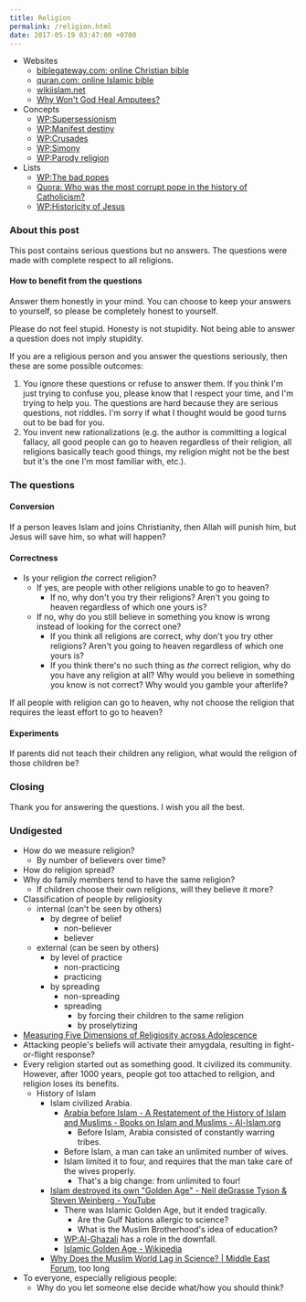 ```yaml
---
title: Religion
permalink: /religion.html
date: 2017-05-19 03:47:00 +0700
---
```


- Websites
    - [biblegateway.com: online Christian bible](https://www.biblegateway.com/)
    - [quran.com: online Islamic bible](https://quran.com/)
    - [wikiislam.net](http://wikiislam.net/wiki/Main_Page)
    - [Why Won't God Heal Amputees?](http://whywontgodhealamputees.com/)
- Concepts
    - [WP:Supersessionism](https://en.wikipedia.org/wiki/Supersessionism)
    - [WP:Manifest destiny](https://en.wikipedia.org/wiki/Manifest_destiny)
    - [WP:Crusades](https://en.wikipedia.org/wiki/Crusades)
    - [WP:Simony](https://en.wikipedia.org/wiki/Simony)
    - [WP:Parody religion](https://en.wikipedia.org/wiki/Parody_religion)
- Lists
    - [WP:The bad popes](https://en.wikipedia.org/wiki/The_Bad_Popes)
    - [Quora: Who was the most corrupt pope in the history of Catholicism?](https://www.quora.com/Who-was-the-most-corrupt-pope-in-the-history-of-Catholicism)
    - [WP:Historicity of Jesus](https://en.wikipedia.org/wiki/Historicity_of_Jesus)

### About this post

This post contains serious questions but no answers.
The questions were made with complete respect to all religions.

#### How to benefit from the questions

Answer them honestly in your mind.
You can choose to keep your answers to yourself,
so please be completely honest to yourself.

Please do not feel stupid.
Honesty is not stupidity.
Not being able to answer a question does not imply stupidity.

If you are a religious person and you answer the questions seriously,
then these are some possible outcomes:

1. You ignore these questions or refuse to answer them.
If you think I'm just trying to confuse you,
please know that I respect your time,
and I'm trying to help you.
The questions are hard because they are serious questions, not riddles.
I'm sorry if what I thought would be good turns out to be bad for you.
1. You invent new rationalizations
(e.g.
the author is committing a logical fallacy,
all good people can go to heaven regardless of their religion,
all religions basically teach good things,
my religion might not be the best but it's the one I'm most familiar with,
etc.).

### The questions

#### Conversion

If a person leaves Islam and joins Christianity,
then Allah will punish him, but Jesus will save him,
so what will happen?

#### Correctness

- Is your religion *the* correct religion?
    - If yes, are people with other religions unable to go to heaven?
        - If no, why don't you try their religions?
        Aren't you going to heaven regardless of which one yours is?
    - If no, why do you still believe in something you know is wrong
    instead of looking for the correct one?
        - If you think all religions are correct, why don't you try other religions?
        Aren't you going to heaven regardless of which one yours is?
        - If you think there's no such thing as *the* correct religion,
        why do you have any religion at all?
        Why would you believe in something you know is not correct?
        Why would you gamble your afterlife?

If all people with religion can go to heaven,
why not choose the religion that requires
the least effort to go to heaven?

#### Experiments

If parents did not teach their children any religion,
what would the religion of those children be?

### Closing

Thank you for answering the questions.
I wish you all the best.

### Undigested

- How do we measure religion?
    - By number of believers over time?
- How do religion spread?
- Why do family members tend to have the same religion?
    - If children choose their own religions, will they believe it more?
- Classification of people by religiosity
    - internal (can't be seen by others)
        - by degree of belief
            - non-believer
            - believer
    - external (can be seen by others)
        - by level of practice
            - non-practicing
            - practicing
        - by spreading
            - non-spreading
            - spreading
                - by forcing their children to the same religion
                - by proselytizing
- [Measuring Five Dimensions of Religiosity across Adolescence](https://www.ncbi.nlm.nih.gov/pmc/articles/PMC5602559/)
- Attacking people's beliefs will activate their amygdala,
resulting in fight-or-flight response?
- Every religion started out as something good.
It civilized its community.
However, after 1000 years, people got too attached to religion, and religion loses its benefits.
    - History of Islam
        - Islam civilized Arabia.
            - [Arabia before Islam - A Restatement of the History of Islam and Muslims - Books on Islam and Muslims - Al-Islam.org](https://www.al-islam.org/restatement-history-islam-and-muslims-sayyid-ali-ashgar-razwy/arabia-islam)
                - Before Islam, Arabia consisted of constantly warring tribes.
            - Before Islam, a man can take an unlimited number of wives.
            - Islam limited it to four, and requires that the man take care of the wives properly.
                - That's a big change: from unlimited to four!
        - [Islam destroyed its own "Golden Age" - Neil deGrasse Tyson & Steven Weinberg - YouTube](https://www.youtube.com/watch?v=BvkBlpfbFJM)
            - There was Islamic Golden Age, but it ended tragically.
                - Are the Gulf Nations allergic to science?
                - What is the Muslim Brotherhood's idea of education?
            - [WP:Al-Ghazali](https://en.wikipedia.org/wiki/Al-Ghazali) has a role in the downfall.
            - [Islamic Golden Age - Wikipedia](https://en.wikipedia.org/wiki/Islamic_Golden_Age)
        - [Why Does the Muslim World Lag in Science? | Middle East Forum](https://www.meforum.org/articles/other/why-does-the-muslim-world-lag-in-science), too long
- To everyone, especially religious people:
    - Why do you let someone else decide what/how you should think?
